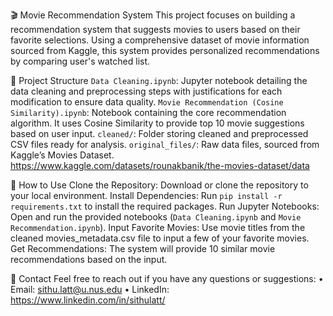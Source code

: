 🎬 Movie Recommendation System
This project focuses on building a recommendation system that suggests movies to users based on their favorite selections. Using a comprehensive dataset of movie information sourced from Kaggle, this system provides personalized recommendations by comparing user's watched list.

📂 Project Structure
`Data Cleaning.ipynb`: Jupyter notebook detailing the data cleaning and preprocessing steps with justifications for each modification to ensure data quality.
`Movie Recommendation (Cosine Similarity).ipynb`: Notebook containing the core recommendation algorithm. It uses Cosine Similarity to provide top 10 movie suggestions based on user input.
`cleaned/`: Folder storing cleaned and preprocessed CSV files ready for analysis.
`original_files/`: Raw data files, sourced from Kaggle’s Movies Dataset. https://www.kaggle.com/datasets/rounakbanik/the-movies-dataset/data

🔧 How to Use
Clone the Repository: Download or clone the repository to your local environment.
Install Dependencies: Run `pip install -r requirements.txt` to install the required packages.
Run Jupyter Notebooks: Open and run the provided notebooks (`Data Cleaning.ipynb` and `Movie Recommendation.ipynb`).
Input Favorite Movies: Use movie titles from the cleaned movies_metadata.csv file to input a few of your favorite movies.
Get Recommendations: The system will provide 10 similar movie recommendations based on the input.

📧 Contact
Feel free to reach out if you have any questions or suggestions:
	•	Email: sithu.latt@u.nus.edu
	•	LinkedIn: https://www.linkedin.com/in/sithulatt/
